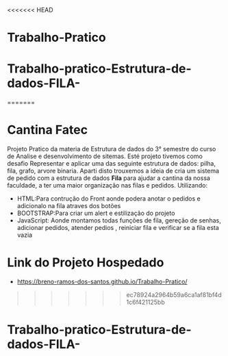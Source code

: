 <<<<<<< HEAD
# Trabalho-Pratico
# Trabalho-pratico-Estrutura-de-dados-FILA-
=======
# Cantina Fatec
Projeto Pratico da materia de Estrutura de dados  do 3° semestre do curso de Analise e desenvolvimento de sitemas. 
Esté projeto tivemos como desafio Representar e aplicar uma das seguinte estrutura de dados: pilha, fila, grafo, arvore binaria.
Aparti disto trouxemos a ideia de cria um sistema de pedido com a estrutura de dados **Fila** para ajudar a cantina da nossa faculdade,
a ter uma maior organização nas filas e pedidos. Utilizando:

 * HTML:Para contrução do Front aonde podera anotar o pedidos e adicionalo na fila atraves dos botões 
 * BOOTSTRAP:Para criar um alert e estilização do projeto
 * JavaScript: Aonde montamos todas funções de fila, gereção de senhas, adicionar pedidos, atender pedios , reiniciar fila e verificar se a fila esta vazia

# Link do Projeto Hospedado
 * https://breno-ramos-dos-santos.github.io/Trabalho-Pratico/

>>>>>>> ec78924a2964b59a6ca1af81bf4d1c6f421125bb
# Trabalho-pratico-Estrutura-de-dados-FILA-
